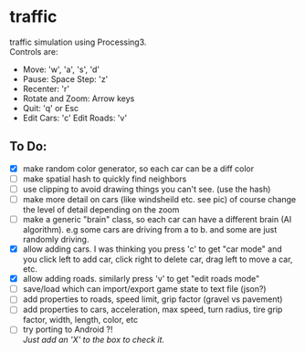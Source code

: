 # traffic
traffic simulation using Processing3.  
Controls are:
- Move: 'w', 'a', 's', 'd'
- Pause: Space   Step: 'z'
- Recenter: 'r'
- Rotate and Zoom: Arrow keys
- Quit: 'q' or Esc
- Edit Cars: 'c'    Edit Roads: 'v'

## To Do:
- [x] make random color generator, so each car can be a diff color  
- [ ] make spatial hash to quickly find neighbors  
- [ ] use clipping to avoid drawing things you can't see. (use the hash)  
- [ ] make more detail on cars (like windsheild etc. see pic) of course change the level of detail depending on the zoom   
- [ ] make a generic "brain" class, so each car can have a different brain (AI algorithm). e.g some cars are driving from a to b. and some are just randomly driving.  
- [x] allow adding cars.  I was thinking you press 'c' to get "car mode" and you click left to add car, click right to delete car, drag left to move a car, etc.  
- [x] allow adding roads.  similarly press 'v' to get "edit roads mode"  
- [ ] save/load which can import/export game state to text file (json?)  
- [ ] add properties to roads, speed limit, grip factor (gravel vs pavement)  
- [ ] add properties to cars, acceleration, max speed, turn radius, tire grip factor, width, length, color, etc  
- [ ]  try porting to Android ?!  
*Just add an 'X' to the box to check it.*
